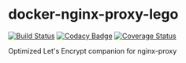 # docker-nginx-proxy-lego

[![Build Status](https://travis-ci.org/fmauNeko/docker-nginx-proxy-lego.svg?branch=develop)](https://travis-ci.org/fmauNeko/docker-nginx-proxy-lego)
[![Codacy Badge](https://api.codacy.com/project/badge/Grade/d812268206d74955845d17052141eb8d)](https://www.codacy.com/app/fmauNeko/docker-nginx-proxy-lego?utm_source=github.com&amp;utm_medium=referral&amp;utm_content=fmauNeko/docker-nginx-proxy-lego&amp;utm_campaign=Badge_Grade)
[![Coverage Status](https://coveralls.io/repos/github/fmauNeko/docker-nginx-proxy-lego/badge.svg?branch=develop)](https://coveralls.io/github/fmauNeko/docker-nginx-proxy-lego?branch=develop)

Optimized Let's Encrypt companion for nginx-proxy

